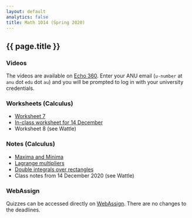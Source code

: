 ```yaml
---
layout: default
analytics: false
title: Math 1014 (Spring 2020)
---
```


## {{ page.title }}

### Videos
The videos are available on [Echo 360](https://echo360.org.au/). Enter your ANU email (`u-number` at `anu` dot `edu` dot `au`) and you will be prompted to log in with your university credentials.

### Worksheets (Calculus)
* [Worksheet 7](calc-ws7.pdf)
* [In-class worksheet for 14 December](class-ws-14-dec-2020.pdf)
* Worksheet 8 (see Wattle)

### Notes (Calculus)
* [Maxima and Minima](w4-maxima-minima.pdf)
* [Lagrange multipliers](w4-lagrange-multipliers.pdf)
* [Double integrals over rectangles](w4-double-integrals-rectangles.pdf)
* Class notes from 14 December 2020 (see Wattle)

### WebAssign
Quizzes can be accessed directly on [WebAssign](http://www.webassign.net/). There are no changes to the deadlines.
